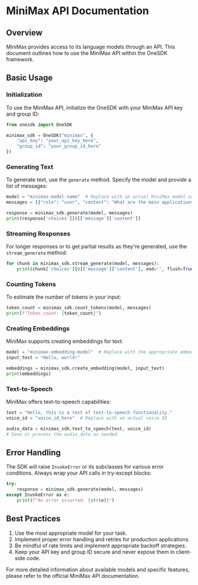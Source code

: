 # MiniMax API Documentation

## Overview

MiniMax provides access to its language models through an API. This document outlines how to use the MiniMax API within the OneSDK framework.

## Basic Usage

### Initialization

To use the MiniMax API, initialize the OneSDK with your MiniMax API key and group ID:

```python
from onesdk import OneSDK

minimax_sdk = OneSDK("minimax", {
    "api_key": "your_api_key_here",
    "group_id": "your_group_id_here"
})
```

### Generating Text

To generate text, use the `generate` method. Specify the model and provide a list of messages:

```python
model = "minimax-model-name"  # Replace with an actual MiniMax model name
messages = [{"role": "user", "content": "What are the main applications of machine learning?"}]

response = minimax_sdk.generate(model, messages)
print(response['choices'][0]['message']['content'])
```

### Streaming Responses

For longer responses or to get partial results as they're generated, use the `stream_generate` method:

```python
for chunk in minimax_sdk.stream_generate(model, messages):
    print(chunk['choices'][0]['message']['content'], end='', flush=True)
```

### Counting Tokens

To estimate the number of tokens in your input:

```python
token_count = minimax_sdk.count_tokens(model, messages)
print(f"Token count: {token_count}")
```

### Creating Embeddings

MiniMax supports creating embeddings for text:

```python
model = "minimax-embedding-model"  # Replace with the appropriate embedding model
input_text = "Hello, world!"

embeddings = minimax_sdk.create_embedding(model, input_text)
print(embeddings)
```

### Text-to-Speech

MiniMax offers text-to-speech capabilities:

```python
text = "Hello, this is a test of text-to-speech functionality."
voice_id = "voice_id_here"  # Replace with an actual voice ID

audio_data = minimax_sdk.text_to_speech(text, voice_id)
# Save or process the audio_data as needed
```

## Error Handling

The SDK will raise `InvokeError` or its subclasses for various error conditions. Always wrap your API calls in try-except blocks:

```python
try:
    response = minimax_sdk.generate(model, messages)
except InvokeError as e:
    print(f"An error occurred: {str(e)}")
```

## Best Practices

1. Use the most appropriate model for your task.
2. Implement proper error handling and retries for production applications.
3. Be mindful of rate limits and implement appropriate backoff strategies.
4. Keep your API key and group ID secure and never expose them in client-side code.

For more detailed information about available models and specific features, please refer to the official MiniMax API documentation.

